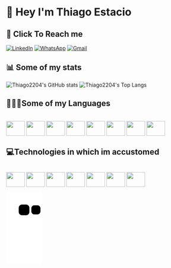 # 🖖 Hey I'm Thiago Estacio  

## 📲 Click To Reach me
[![LinkedIn](https://img.shields.io/badge/linkedin-%230077B5.svg?style=for-the-badge&logo=linkedin&logoColor=white)](https://www.linkedin.com/in/thiago-estacio-809922207/)
[![WhatsApp](https://img.shields.io/badge/WhatsApp-25D366?style=for-the-badge&logo=whatsapp&logoColor=white)](https://wa.link/ievo1w)
[![Gmail](https://img.shields.io/badge/Gmail-D14836?style=for-the-badge&logo=gmail&logoColor=white)](![Gmail](https://img.shields.io/badge/Gmail-D14836?style=for-the-badge&logo=gmail&logoColor=white))

## 📊 Some of my stats  
![Thiago2204's GitHub stats](https://github-readme-stats.vercel.app/api?username=thiago2204&show_icons=true&theme=radical)
![Thiago2204's Top Langs](https://github-readme-stats.vercel.app/api/top-langs/?username=thiago2204&layout=compacte&theme=radical)

## 👨🏽‍💻Some of my Languages
<div style="display: inline_block"><br>
  <img align="center" height="40" width="50" src="https://cdn.jsdelivr.net/gh/devicons/devicon/icons/java/java-original-wordmark.svg" />
  <img align="center" height="40" width="50" src="https://cdn.jsdelivr.net/gh/devicons/devicon/icons/python/python-original-wordmark.svg" />
  <img align="center" height="40" width="50" src="https://cdn.jsdelivr.net/gh/devicons/devicon/icons/cplusplus/cplusplus-original.svg" />
  <img align="center" height="40" width="50" src="https://cdn.jsdelivr.net/gh/devicons/devicon/icons/angularjs/angularjs-plain.svg" />
  <img align="center" height="40" width="50" src="https://cdn.jsdelivr.net/gh/devicons/devicon/icons/html5/html5-original-wordmark.svg" />
  <img align="center" height="40" width="50" src="https://cdn.jsdelivr.net/gh/devicons/devicon/icons/css3/css3-original-wordmark.svg" />
  <img align="center" height="40" width="50" src="https://cdn.jsdelivr.net/gh/devicons/devicon/icons/javascript/javascript-plain.svg" />
  <img align="center" height="40" width="50" src="https://cdn.jsdelivr.net/gh/devicons/devicon/icons/swift/swift-original.svg" />
          
</div>

## 💻Technologies in which im accustomed 

<div style="display: inline_block"><br>
  <img align="center" height="40" width="50" src="https://cdn.jsdelivr.net/gh/devicons/devicon/icons/azure/azure-original.svg" />
  <img align="center" height="40" width="50" src="https://cdn.jsdelivr.net/gh/devicons/devicon/icons/git/git-plain-wordmark.svg" />
  <img align="center" height="40" width="50" src="https://cdn.jsdelivr.net/gh/devicons/devicon/icons/putty/putty-original.svg" />
  <img align="center" height="40" width="50" src="https://cdn.jsdelivr.net/gh/devicons/devicon/icons/amazonwebservices/amazonwebservices-plain-wordmark.svg" />
  <img align="center" height="40" width="50" src="https://cdn.jsdelivr.net/gh/devicons/devicon/icons/vscode/vscode-original-wordmark.svg" />
  <img align="center" height="40" width="50" src="https://cdn.jsdelivr.net/gh/devicons/devicon/icons/xcode/xcode-plain.svg" />
  <img align="center" height="40" width="50" src="https://cdn.jsdelivr.net/gh/devicons/devicon/icons/inkscape/inkscape-original-wordmark.svg" />
          
</div>


![Snake animation](https://github.com/Thiago2204/Thiago2204/blob/output/github-contribution-grid-snake.svg)
